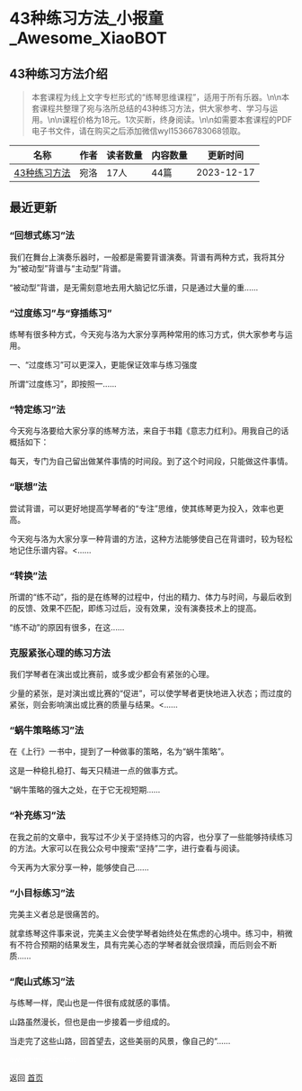 # 43种练习方法_小报童_Awesome_XiaoBOT

## 43种练习方法介绍
> 本套课程为线上文字专栏形式的“练琴思维课程”，适用于所有乐器。\n\n本套课程共整理了宛与洛所总结的43种练习方法，供大家参考、学习与运用。\n\n课程价格为18元。1次买断，终身阅读。\n\n如需要本套课程的PDF电子书文件，请在购买之后添加微信wyl15366783068领取。  
  


|名称|作者|读者数量|内容数量|更新时间|
|---|---|---|---|---|
|[43种练习方法](https://xiaobot.net/p/wyl0003?refer=9c3f1c95-a052-465a-9902-f6d75080262a)|宛洛|17人|44篇|2023-12-17|

## 最近更新
### “回想式练习”法

我们在舞台上演奏乐器时，一般都是需要背谱演奏。背谱有两种方式，我将其分为“被动型”背谱与“主动型”背谱。

“被动型”背谱，是无需刻意地去用大脑记忆乐谱，只是通过大量的重......

### “过度练习”与“穿插练习”

练琴有很多种方式，今天宛与洛为大家分享两种常用的练习方式，供大家参考与运用。

一、“过度练习”可以更深入，更能保证效率与练习强度

所谓“过度练习”，即按照一......

### “特定练习”法

今天宛与洛要给大家分享的练琴方法，来自于书籍《意志力红利》。用我自己的话概括如下：

每天，专门为自己留出做某件事情的时间段。到了这个时间段，只能做这件事情。

### “联想”法

尝试背谱，可以更好地提高学琴者的“专注”思维，使其练琴更为投入，效率也更高。

今天宛与洛为大家分享一种背谱的方法，这种方法能够使自己在背谱时，较为轻松地记住乐谱内容。<......

### “转换”法

所谓的“练不动”，指的是在练琴的过程中，付出的精力、体力与时间，与最后收到的反馈、效果不匹配，即练习过后，没有效果，没有演奏技术上的提高。

“练不动”的原因有很多，在这......

### 克服紧张心理的练习方法

我们学琴者在演出或比赛前，或多或少都会有紧张的心理。

少量的紧张，是对演出或比赛的“促进”，可以使学琴者更快地进入状态；而过度的紧张，则会影响演出或比赛的质量与结果。<......

### “蜗牛策略练习”法

在《上行》一书中，提到了一种做事的策略，名为“蜗牛策略”。

这是一种稳扎稳打、每天只精进一点的做事方式。

“蜗牛策略的强大之处，在于它无视短期......

### “补充练习”法

在我之前的文章中，我写过不少关于坚持练习的内容，也分享了一些能够持续练习的方法。大家可以在我公众号中搜索“坚持”二字，进行查看与阅读。

今天再为大家分享一种，能够使自己......

### “小目标练习”法

完美主义者总是很痛苦的。

就拿练琴这件事来说，完美主义会使学琴者始终处在焦虑的心境中。练习中，稍微有不符合预期的结果发生，具有完美心态的学琴者就会很烦躁，而后则会不断质......

### “爬山式练习”法

与练琴一样，爬山也是一件很有成就感的事情。

山路虽然漫长，但也是由一步接着一步组成的。

当走完了这些山路，回首望去，这些美丽的风景，像自己的“......


<a href="https://github.com/Reno9527/awesome-xiaobot" style="color: white; text-decoration: none;">awesome-xiaobot</a>

返回 [首页](../README.md)
